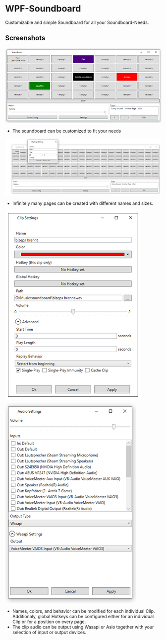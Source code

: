 # WPF-Soundboard

Customizable and simple Soundboard for all your Soundboard-Needs.

## Screenshots

![alt text](Screenshots/Soundboard.png "The sounboard")

* The soundboard can be customized to fit your needs

![alt text](Screenshots/Pagesettings.png "Page settings")

* Infinitely many pages can be created with different names and sizes.

![alt text](Screenshots/Clipsettings.png "Clip settings")  ![alt text](Screenshots/Audiosettings.png "Audio settings")
 
* Names, colors, and behavior can be modified for each individual Clip. Additionaly, global Hotkeys can be configured either for an individual Clip or for a position on every page.
* The clip audio can be output using Wasapi or Asio together with your selection of input or output devices.
